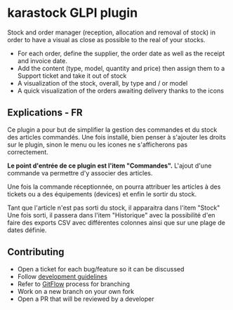 # karastock GLPI plugin

Stock and order manager (reception, allocation and removal of stock) in order to have a visual as close as possible to the real of your stocks.
* For each order, define the supplier, the order date as well as the receipt and invoice date.
* Add the content (type, model, quantity and price) then assign them to a Support ticket and take it out of stock
* A visualization of the stock, overall, by type and / or model
* A quick visualization of the orders awaiting delivery thanks to the icons

## Explications - FR
Ce plugin a pour but de simplifier la gestion des commandes et du stock des articles commandés.
Une fois installé, bien penser à s'ajouter les droits sur le plugin, sinon le menu ou les icones ne s'afficherons pas correctement.

**Le point d'entrée de ce plugin est l'item "Commandes".**
L'ajout d'une commande va permettre d'y associer des articles.

Une fois la commande réceptionnée, on pourra attribuer les articles à des tickets ou a des équipements (devices) et enfin le sortir du stock.

Tant que l'article n'est pas sorti du stock, il apparaitra dans l'item "Stock"
Une fois sorti, il passera dans l'item "Historique" avec la possibilité d'en faire des exports CSV avec différentes colonnes ainsi que sur une plage de dates définie.

## Contributing

* Open a ticket for each bug/feature so it can be discussed
* Follow [development guidelines](http://glpi-developer-documentation.readthedocs.io/en/latest/plugins/index.html)
* Refer to [GitFlow](http://git-flow.readthedocs.io/) process for branching
* Work on a new branch on your own fork
* Open a PR that will be reviewed by a developer
